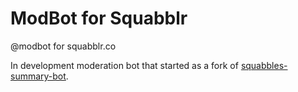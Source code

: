 # ModBot for Squabblr
@modbot for squabblr.co

In development moderation bot that started as a fork of [squabbles-summary-bot](https://github.com/thatjpcsguy/squabbles-summarybot).
